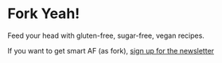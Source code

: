 # Fork Yeah!

Feed your head with gluten-free, sugar-free, vegan recipes.

If you want to get smart AF (as fork), [sign up for the newsletter](http://eepurl.com/cDweO5)
